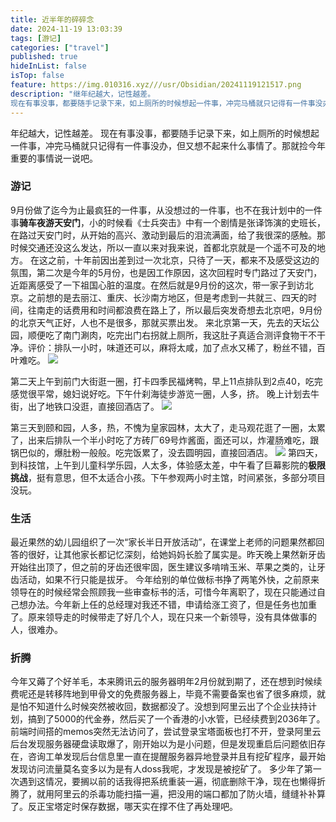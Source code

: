 ```yaml
---
title: 近半年的碎碎念
date: 2024-11-19 13:03:39
tags: [游记]
categories: ["travel"]   
published: true
hideInList: false
isTop: false
feature: https://img.010316.xyz///usr/Obsidian/20241119121517.png
description: "继年纪越大，记性越差。
现在有事没事，都要随手记录下来，如上厕所的时候想起一件事，冲完马桶就只记得有一件事没办，但又想不起来什么事情了。那就捡今年重要的事情说一说吧。"
---
```


年纪越大，记性越差。
现在有事没事，都要随手记录下来，如上厕所的时候想起一件事，冲完马桶就只记得有一件事没办，但又想不起来什么事情了。那就捡今年重要的事情说一说吧。

### 游记
9月份做了迄今为止最疯狂的一件事，从没想过的一件事，也不在我计划中的一件事**骑车夜游天安门**，小的时候看《士兵突击》中有一个剧情是张译饰演的史班长，在路过天安门时，从开始的高兴、激动到最后的泪流满面，给了我很深的感触。那时候交通还没这么发达，所以一直以来对我来说，首都北京就是一个遥不可及的地方。
在这之前，十年前因出差到过一次北京，只待了一天，都来不及感受这边的氛围，第二次是今年的5月份，也是因工作原因，这次回程时专门路过了天安门，近距离感受了一下祖国心脏的温度。在然后就是9月份的这次，带一家子到访北京。之前想的是去丽江、重庆、长沙南方地区，但是考虑到一共就三、四天的时间，往南走的话费用和时间都浪费在路上了，所以最后突发奇想去北京吧，9月份的北京天气正好，人也不是很多，那就买票出发。
来北京第一天，先去的天坛公园，顺便吃了南门涮肉，吃完出门右拐就上厕所，我这肚子真适合测评食物干不干净。评价：排队一小时，味道还可以，麻将太咸，加了点水又稀了，粉丝不错，百叶难吃。
![](https://img.010316.xyz///usr/Obsidian/3b81f93ad9a65cc2e4877298726c5db.jpg)

第二天上午到前门大街逛一圈，打卡四季民福烤鸭，早上11点排队到2点40，吃完感觉很平常，媳妇说好吃。下午什刹海徒步游览一圈，人多，挤。 晚上计划去牛街，出了地铁口没逛，直接回酒店了。
![](https://img.010316.xyz///usr/Obsidian/20241119121445.png)

第三天到颐和园，人多，热，不愧为皇家园林，太大了，走马观花逛了一圈，太累了，出来后排队一个半小时吃了方砖厂69号炸酱面，面还可以，炸灌肠难吃，跟锅巴似的，爆肚粉一般般。吃完饭累了，没去圆明园，直接回酒店。
![](https://img.010316.xyz///usr/Obsidian/20241119121517.png)
第四天，到科技馆，上午到儿童科学乐园，人太多，体验感太差，中午看了巨幕影院的**极限挑战**，挺有意思，但不太适合小孩。下午参观两小时主馆，时间紧张，多部分项目没玩。
### 生活
最近果然的幼儿园组织了一次“家长半日开放活动”，在课堂上老师的问题果然都回答的很好，让其他家长都记忆深刻，给她妈妈长脸了属实是。昨天晚上果然新牙齿开始往出顶了，但之前的牙齿还很牢固，医生建议多啃啃玉米、苹果之类的，让牙齿活动，如果不行只能是拔牙。
今年给别的单位做标书挣了两笔外快，之前原来领导在的时候经常会照顾我一些审查标书的活，可惜今年离职了，现在只能通过自己想办法。今年新上任的总经理对我还不错，申请给涨工资了，但是任务也加重了。原来领导走的时候带走了好几个人，现在只来一个新领导，没有具体做事的人，很难办。
### 折腾
今年又薅了个好羊毛，本来腾讯云的服务器明年2月份就到期了，还在想到时候续费呢还是转移阵地到甲骨文的免费服务器上，毕竟不需要备案也省了很多麻烦，就是怕不知道什么时候突然被收回，数据都没了。没想到阿里云出了个企业扶持计划，搞到了5000的代金券，然后买了一个香港的小水管，已经续费到2036年了。
前端时间搭的memos突然无法访问了，尝试登录宝塔面板也打不开，登录阿里云后台发现服务器硬盘读取爆了，刚开始以为是小问题，但是发现重启后问题依旧存在，咨询工单发现后台信息里一直在提醒服务器异地登录并且有挖矿程序，最开始发现访问流量莫名变多以为是有人doss我呢，才发现是被挖矿了。
多少年了第一次遇到这情况，要搁以前的话我得把系统重装一遍，彻底删除干净，现在也懒得折腾了，就用阿里云的杀毒功能扫描一遍，把没用的端口都加了防火墙，缝缝补补算了。反正宝塔定时保存数据，哪天实在撑不住了再处理吧。

